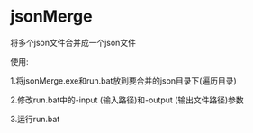 # jsonMerge

将多个json文件合并成一个json文件

使用:

1.将jsonMerge.exe和run.bat放到要合并的json目录下(遍历目录)

2.修改run.bat中的-input (输入路径)和-output (输出文件路径)参数

3.运行run.bat
